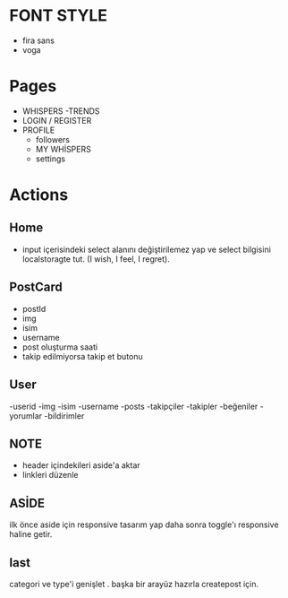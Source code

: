 # FONT STYLE

- fira sans
- voga

# Pages

- WHISPERS
  -TRENDS
- LOGIN / REGISTER
- PROFILE
  - followers
  - MY WHİSPERS
  - settings

# Actions

## Home

- input içerisindeki select alanını değiştirilemez yap ve select bilgisini localstoragte tut. (I wish, I feel, I regret).

## PostCard

- postId
- img
- isim
- username
- post oluşturma saati
- takip edilmiyorsa takip et butonu

## User

-userid
-img
-isim
-username
-posts
-takipçiler
-takipler
-beğeniler
-yorumlar
-bildirimler

## NOTE

- header içindekileri aside'a aktar
- linkleri düzenle

## ASİDE

ilk önce aside için responsive tasarım yap daha sonra toggle'ı responsive haline getir.

## last

categori ve type'i genişlet . başka bir arayüz hazırla createpost için.
